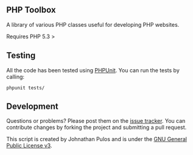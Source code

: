 PHP Toolbox
-----------

A library of various PHP classes useful for developing PHP websites.

Requires PHP 5.3 >

Testing
-------

All the code has been tested using [PHPUnit](www.phpunit.de).  You can run the tests by calling:

`phpunit tests/`

Development
-----------

Questions or problems? Please post them on the [issue tracker](https://github.com/codemis/php_toolbox/issues). You can contribute changes by forking the project and submitting a pull request.

This script is created by Johnathan Pulos and is under the [GNU General Public License v3](http://www.gnu.org/licenses/gpl-3.0-standalone.html).